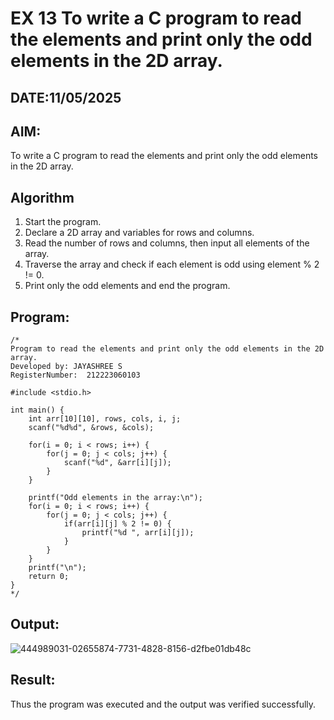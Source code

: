 # EX 13 To write a C program to read the elements and print only the odd elements in the 2D array.
## DATE:11/05/2025
## AIM:
To write a C program to read the elements and print only the odd elements in the 2D array.

## Algorithm
1. Start the program.
2. Declare a 2D array and variables for rows and columns.
3. Read the number of rows and columns, then input all elements of the array.
4. Traverse the array and check if each element is odd using element % 2 != 0.
5. Print only the odd elements and end the program.

## Program:
```
/*
Program to read the elements and print only the odd elements in the 2D array.
Developed by: JAYASHREE S
RegisterNumber:  212223060103

#include <stdio.h>

int main() {
    int arr[10][10], rows, cols, i, j;
    scanf("%d%d", &rows, &cols);

    for(i = 0; i < rows; i++) {
        for(j = 0; j < cols; j++) {
            scanf("%d", &arr[i][j]);
        }
    }

    printf("Odd elements in the array:\n");
    for(i = 0; i < rows; i++) {
        for(j = 0; j < cols; j++) {
            if(arr[i][j] % 2 != 0) {
                printf("%d ", arr[i][j]);
            }
        }
    }
    printf("\n");
    return 0;
}
*/
```

## Output:
![444989031-02655874-7731-4828-8156-d2fbe01db48c](https://github.com/user-attachments/assets/0951f81d-9db1-4cb6-bf7b-e79575a8b6c9)



## Result:
Thus the program was executed and the output was verified successfully.

